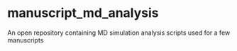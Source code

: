 # manuscript_md_analysis
An open repository containing MD simulation analysis scripts used for a few manuscripts
